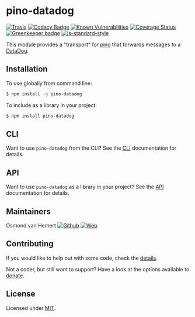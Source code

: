 # pino-datadog

[![Travis](https://img.shields.io/travis/com/ovhemert/pino-datadog.svg?branch=master&logo=travis)](https://travis-ci.com/ovhemert/pino-datadog)
[![Codacy Badge](https://api.codacy.com/project/badge/Grade/fbe6390adeba49a5a62349410a8439cc)](https://www.codacy.com/app/ovhemert/pino-datadog?utm_source=github.com&amp;utm_medium=referral&amp;utm_content=ovhemert/pino-datadog&amp;utm_campaign=Badge_Grade)
[![Known Vulnerabilities](https://snyk.io/test/npm/pino-datadog/badge.svg)](https://snyk.io/test/npm/pino-datadog)
[![Coverage Status](https://coveralls.io/repos/github/ovhemert/pino-datadog/badge.svg?branch=master)](https://coveralls.io/github/ovhemert/pino-datadog?branch=master)
[![Greenkeeper badge](https://badges.greenkeeper.io/ovhemert/pino-datadog.svg)](https://greenkeeper.io/)
[![js-standard-style](https://img.shields.io/badge/code%20style-standard-brightgreen.svg?style=flat)](http://standardjs.com/)

This module provides a "transport" for [pino][pino] that forwards messages to a [DataDog][datadog].

## Installation

To use globally from command line:

```bash
$ npm install -g pino-datadog
```

To include as a library in your project:

```bash
$ npm install pino-datadog
```

## CLI

Want to use `pino-datadog` from the CLI?
See the [CLI](./docs/CLI.md) documentation for details.

## API

Want to use `pino-datadog` as a library in your project?
See the [API](./docs/API.md) documentation for details.

## Maintainers

Osmond van Hemert
[![Github](https://img.shields.io/badge/-website.svg?style=social&logoColor=333&logo=github)](https://github.com/ovhemert)
[![Web](https://img.shields.io/badge/-website.svg?style=social&logoColor=333&logo=nextdoor)](https://ovhemert.dev)

## Contributing

If you would like to help out with some code, check the [details](./docs/CONTRIBUTING.md).

Not a coder, but still want to support? Have a look at the options available to [donate](https://ovhemert.dev/donate).

## License

Licensed under [MIT](./LICENSE).

[pino]: https://www.npmjs.com/package/pino
[datadog]: https://www.datadoghq.com
